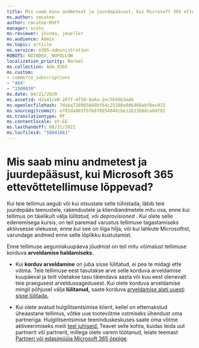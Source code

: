 ```yaml
---
title: Mis saab minu andmetest ja juurdepääsust, kui Microsoft 365 ettevõttetellimuse lõppevad?
ms.author: cmcatee
author: cmcatee-MSFT
manager: scotv
ms.reviewer: jkinma, jmueller
ms.audience: Admin
ms.topic: article
ms.service: o365-administration
ROBOTS: NOINDEX, NOFOLLOW
localization_priority: Normal
ms.collection: Adm_O365
ms.custom:
- commerce_subscriptions
- "484"
- "1500030"
ms.date: 04/21/2020
ms.assetid: d2a41ce0-207f-4f50-8a6a-2ec5b56b3ed6
ms.openlocfilehash: 7daba728085660bf64c25380a0d6468abf8ec015
ms.sourcegitcommit: e781da003fb7b878854846cbe12b13b9dca8df92
ms.translationtype: MT
ms.contentlocale: et-EE
ms.lasthandoff: 08/31/2021
ms.locfileid: "58841861"
---
```

# <a name="what-happens-to-my-data-and-access-when-my-microsoft-365-for-business-subscription-ends"></a>Mis saab minu andmetest ja juurdepääsust, kui Microsoft 365 ettevõttetellimuse lõppevad?

Kui teie tellimus aegub või kui otsustate selle tühistada, läbib teie juurdepääs teenustele, rakendustele ja kliendiandmetele mitu osa, enne kui tellimus on täielikult välja  *lülitatud, või deprovisioned*  . Kui olete selle edenemisega kursis, on teil paremad varustus tellimuse tagastamiseks aktiivsesse olekusse, enne kui see on liiga hilja, või kui lahkute Microsoftist, varundage andmed enne selle lõplikku kustutamist.
  
Enne tellimuse aegumiskuupäeva jõudmist on teil mitu võimalust tellimuse korduva **arveldamise haldamiseks.**
  
- Kui **korduv arveldamine** on juba sisse lülitatud, ei pea te midagi ette võtma. Teie tellimuse eest tasutakse  arve selle korduva arveldamise kuupäeval ja teilt võetakse tasu täiendava aasta või kuu eest olenevalt teie praegusest arveldussagedusest. Kui olete korduva arveldamise mingil põhjusel välja **lülitanud,** saate korduva [arveldamise alati uuesti sisse lülitada.](https://docs.microsoft.com/microsoft-365/commerce/subscriptions/renew-your-subscription#turn-recurring-billing-off-or-on)

- Kui olete avatud hulgilitsentsimise klient, kellel on ettemakstud üheaastane tellimus, võtke uue tootevõtme ostmiseks ühendust oma partneriga. Hulgilitsentsimise teeninduskeskuses saate oma võtme aktiveerimiseks meili [teel juhiseid.](https://go.microsoft.com/fwlink/p/?LinkID=282016) Teavet selle kohta, kuidas leida uut partnerit või partnerit, millega olete varem töötanud, leiate teemast [Partneri või edasimüüja Microsoft 365 õppige](https://docs.microsoft.com/microsoft-365/admin/manage/find-your-partner-or-reseller).